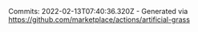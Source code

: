 Commits: 2022-02-13T07:40:36.320Z - Generated via https://github.com/marketplace/actions/artificial-grass
<br>
